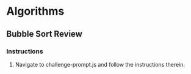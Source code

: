 # Algorithms

## Bubble Sort Review

### Instructions 

1. Navigate to challenge-prompt.js and follow the instructions therein.